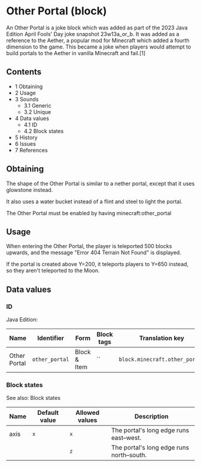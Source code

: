 # Other Portal (block)
An Other Portal is a joke block which was added as part of the 2023 Java Edition April Fools' Day joke snapshot 23w13a_or_b. It was added as a reference to the Aether, a popular mod for Minecraft which added a fourth dimension to the game. This became a joke when players would attempt to build portals to the Aether in vanilla Minecraft and fail.[1]

## Contents
- 1 Obtaining
- 2 Usage
- 3 Sounds
	- 3.1 Generic
	- 3.2 Unique
- 4 Data values
	- 4.1 ID
	- 4.2 Block states
- 5 History
- 6 Issues
- 7 References

## Obtaining
The shape of the Other Portal is similar to a nether portal, except that it uses glowstone instead.

It also uses a water bucket instead of a flint and steel to light the portal.

The Other Portal must be enabled by having minecraft:other_portal

## Usage
When entering the Other Portal, the player is teleported 500 blocks upwards, and the message "Error 404 Terrain Not Found" is displayed.

If the portal is created above Y=200, it teleports players to Y=650 instead, so they aren't teleported to the Moon.

## Data values
### ID
Java Edition:

| Name         | Identifier     | Form         | Block tags | Translation key                |
|--------------|----------------|--------------|------------|--------------------------------|
| Other Portal | `other_portal` | Block & Item | ``         | `block.minecraft.other_portal` |

### Block states
See also: Block states

| Name | Default value | Allowed values | Description                              |
|------|---------------|----------------|------------------------------------------|
| axis | `x`           | `x`            | The portal's long edge runs east–west.   |
|      |               | `z`            | The portal's long edge runs north–south. |

